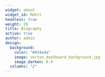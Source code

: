 ```yaml
---
widget: about
widget_id: Mohit
headless: true
weight: 20
title: Biography
active: true
author: admin
design:
  background:
    color: "#934a4a"
    image: verton_dashboard_background.jpg
    image_darken: 0.4
  columns: "2"
---
```

